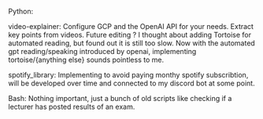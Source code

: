 Python:

video-explainer:
Configure GCP and the OpenAI API for your needs. 
Extract key points from videos.
Future editing ?
I thought about adding Tortoise for automated reading, but found out it is still too slow. Now with the automated gpt reading/speaking introduced by openai, implementing tortoise/{anything else} sounds pointless to me.

spotify_library:
Implementing to avoid paying monthy spotify subscribtion, will be developed over time and connected to my discord bot at some point.


Bash:
Nothing important, just a bunch of old scripts like checking if a lecturer has posted results of an exam.

